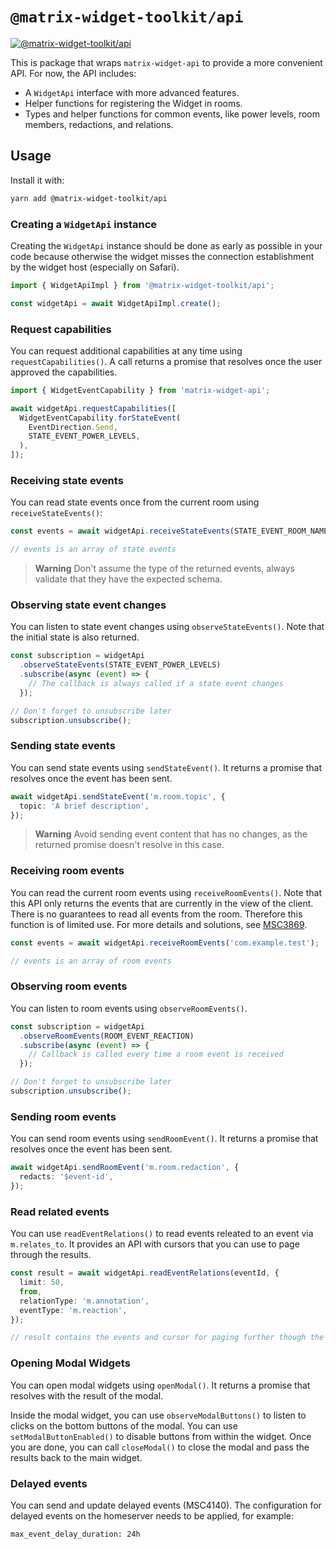 # `@matrix-widget-toolkit/api`

[![@matrix-widget-toolkit/api](https://img.shields.io/npm/v/@matrix-widget-toolkit/api)](https://www.npmjs.com/package/@matrix-widget-toolkit/api)

This is package that wraps `matrix-widget-api` to provide a more convenient API.
For now, the API includes:

- A `WidgetApi` interface with more advanced features.
- Helper functions for registering the Widget in rooms.
- Types and helper functions for common events, like power levels, room members, redactions, and relations.

## Usage

Install it with:

```bash
yarn add @matrix-widget-toolkit/api
```

### Creating a `WidgetApi` instance

Creating the `WidgetApi` instance should be done as early as possible in your code because otherwise the widget misses the connection establishment by the widget host (especially on Safari).

```typescript
import { WidgetApiImpl } from '@matrix-widget-toolkit/api';

const widgetApi = await WidgetApiImpl.create();
```

### Request capabilities

You can request additional capabilities at any time using `requestCapabilities()`.
A call returns a promise that resolves once the user approved the capabilities.

```typescript
import { WidgetEventCapability } from 'matrix-widget-api';

await widgetApi.requestCapabilities([
  WidgetEventCapability.forStateEvent(
    EventDirection.Send,
    STATE_EVENT_POWER_LEVELS,
  ),
]);
```

### Receiving state events

You can read state events once from the current room using `receiveStateEvents()`:

```typescript
const events = await widgetApi.receiveStateEvents(STATE_EVENT_ROOM_NAME);

// events is an array of state events
```

> **Warning** Don't assume the type of the returned events, always validate that they have the expected schema.

### Observing state event changes

You can listen to state event changes using `observeStateEvents()`.
Note that the initial state is also returned.

```typescript
const subscription = widgetApi
  .observeStateEvents(STATE_EVENT_POWER_LEVELS)
  .subscribe(async (event) => {
    // The callback is always called if a state event changes
  });

// Don't forget to unsubscribe later
subscription.unsubscribe();
```

### Sending state events

You can send state events using `sendStateEvent()`.
It returns a promise that resolves once the event has been sent.

```typescript
await widgetApi.sendStateEvent('m.room.topic', {
  topic: 'A brief description',
});
```

> **Warning** Avoid sending event content that has no changes, as the returned promise doesn't resolve in this case.

### Receiving room events

You can read the current room events using `receiveRoomEvents()`.
Note that this API only returns the events that are currently in the view of the client.
There is no guarantees to read all events from the room.
Therefore this function is of limited use.
For more details and solutions, see [MSC3869](https://github.com/nordeck/matrix-spec-proposals/blob/nic/feat/widgetapi-read-relations/proposals/3869-widgetapi-read-event-relations.md).

```typescript
const events = await widgetApi.receiveRoomEvents('com.example.test');

// events is an array of room events
```

### Observing room events

You can listen to room events using `observeRoomEvents()`.

```typescript
const subscription = widgetApi
  .observeRoomEvents(ROOM_EVENT_REACTION)
  .subscribe(async (event) => {
    // Callback is called every time a room event is received
  });

// Don't forget to unsubscribe later
subscription.unsubscribe();
```

### Sending room events

You can send room events using `sendRoomEvent()`.
It returns a promise that resolves once the event has been sent.

```typescript
await widgetApi.sendRoomEvent('m.room.redaction', {
  redacts: '$event-id',
});
```

### Read related events

You can use `readEventRelations()` to read events releated to an event via `m.relates_to`.
It provides an API with cursors that you can use to page through the results.

```typescript
const result = await widgetApi.readEventRelations(eventId, {
  limit: 50,
  from,
  relationType: 'm.annotation',
  eventType: 'm.reaction',
});

// result contains the events and cursor for paging further though the events
```

### Opening Modal Widgets

You can open modal widgets using `openModal()`.
It returns a promise that resolves with the result of the modal.

Inside the modal widget, you can use `observeModalButtons()` to listen to clicks on the bottom buttons of the modal.
You can use `setModalButtonEnabled()` to disable buttons from within the widget.
Once you are done, you can call `closeModal()` to close the modal and pass the results back to the main widget.

### Delayed events

You can send and update delayed events (MSC4140). The configuration for delayed events on the homeserver
needs to be applied, for example:

```
max_event_delay_duration: 24h
```
